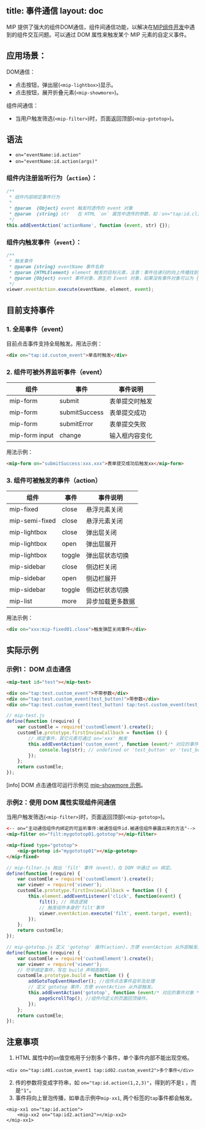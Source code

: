 title: 事件通信
layout: doc
---

MIP 提供了强大的组件DOM通信，组件间通信功能，以解决在[MIP组件开发](/doc/2-tech/4-mip-widget.html)中遇到的组件交互问题。可以通过 DOM 属性来触发某个 MIP 元素的自定义事件。

## 应用场景：

DOM通信：
- 点击按钮，弹出层(`<mip-lightbox>`)显示。
- 点击按钮，展开折叠元素(`<mip-showmore>`)。

组件间通信：
- 当用户触发筛选(`<mip-filter>`)时，页面返回顶部(`<mip-gototop>`)。

## 语法

- `on="eventName:id.action"`
- `on="eventName:id.action(args)"`

### 组件内注册监听行为（`action`）：
```js
/**
 * 组件内部绑定事件行为
 *
 * @param  {Object} event 触发时透传的 event 对象
 * @param  {string} str   在 HTML `on` 属性中透传的参数，如：on="tap:id.click(test)"
 */
this.addEventAction('actionName', function (event, str) {});
```

### 组件内触发事件（`event`）：
```js
/**
 * 触发事件
 * @param {string} eventName 事件名称
 * @param {HTMLElement} element 触发的目标元素，注意：事件往递归的向上传播找到匹配 `on="eventName:xxx.xx` 并执行
 * @param {Object} event 事件对象，原生的 Event 对象，如果没有事件对象可以为 {} ，支持透传自定义参数，如：{userinfo: {}}
 */
viewer.eventAction.execute(eventName, element, event);
```

## 目前支持事件

### 1. 全局事件（event）
目前点击事件支持全局触发。用法示例：

```html
<div on="tap:id.custom_event">单击时触发</div>
```

### 2. 组件可被外界监听事件（event）

组件 | 事件 | 事件说明
---- | ---- | ----
mip-form | submit | 表单提交时触发
mip-form | submitSuccess | 表单提交成功
mip-form | submitError | 表单提交失败
mip-form input | change | 输入框内容变化

用法示例：

```html
<mip-form on="submitSuccess:xxx.xxx">表单提交成功后触发xx</mip-form>
```

### 3. 组件可被触发的事件（action）

组件 | 事件 | 事件说明
---- | ---- | ----
mip-fixed | close | 悬浮元素关闭
mip-semi-fixed | close | 悬浮元素关闭
mip-lightbox | close | 弹出层关闭
mip-lightbox | open | 弹出层展开
mip-lightbox | toggle | 弹出层状态切换
mip-sidebar | close | 侧边栏关闭
mip-sidebar | open | 侧边栏展开
mip-sidebar | toggle | 侧边栏状态切换
mip-list | more | 异步加载更多数据

用法示例：

```html
<div on="xxx:mip-fixed01.close">触发弹层关闭事件</div>
```

## 实际示例
### 示例1： DOM 点击通信
```html
<mip-test id="test"></mip-test>

<div on="tap:test.custom_event">不带参数</div>
<div on="tap:test.custom_event(test_button)">带参数</div>
<div on="tap:test.custom_event(test_button) tap:test.custom_event(test_button1)">多个事件</div>
```

```javascript
// mip-test.js
define(function (require) {
    var customEle = require('customElement').create();
    customEle.prototype.firstInviewCallback = function () {
        // 绑定事件，其它元素可通过 on='xxx' 触发
        this.addEventAction('custom_event', function (event/* 对应的事件对象 */, str /* 事件参数 */) {
            console.log(str); // undefined or 'test_button' or 'test_button1'
        });
    };
    return customEle;
});
```
[info] DOM 点击通信可运行示例见 [mip-showmore 示例](/examples/mip-extensions/mip-showmore.html)。

### 示例2：使用 DOM 属性实现组件间通信

当用户触发筛选(`<mip-filter>`)时，页面返回顶部(`<mip-gototop>`)。

```html
<-- on="主动通信组件内绑定的可监听事件:被通信组件id.被通信组件暴露出来的方法"-->
<mip-filter on="filt:mygototop01.gototop"></mip-filter>

<mip-fixed type="gototop">
    <mip-gototop id="mygototop01"></mip-gototop>
</mip-fixed>
```

```js
// mip-filter.js 抛出 'filt' 事件（event），在 DOM 中通过 on 绑定。
define(function (require) {
    var customEle = require('customElement').create();
    var viewer = require('viewer');
    customEle.prototype.firstInviewCallback = function () {
    	this.element.addEventListener('click', function(event) {
    		filt(); // 筛选逻辑
    		// 触发组件本身的'filt'事件
			viewer.eventAction.execute('filt', event.target, event);
    	});
    };
    return customEle;
});

// mip-gototop.js 定义 'gototop' 操作(action)，方便 eventAction 从外部触发。
define(function (require) {
    var customEle = require('customElement').create();
    var viewer = require('viewer');
    // 尽早绑定事件，写在 build 声明周期中。
    customEle.prototype.build = function () {
    	addGotoTopEventHandler(); //组件点击事件监听及处理
    	// 定义 gototop 事件，方便 eventAction 从外部触发。
    	this.addEventAction('gototop', function (event/* 对应的事件对象 */, str /* 事件参数 */) {
            pageScrollTop(); //组件内定义的页面回顶操作。
        });
    };
    return customEle;
});
```

## 注意事项
1. HTML 属性中的`on`值空格用于分割多个事件，单个事件内部不能出现空格。
```
<div on="tap:id01.custom_event1 tap:id02.custom_event2">多个事件</div>
```
2. 传的参数将变成字符串，如 `on="tap:id.action(1,2,3)"`，得到的不是`1` ，而是`"1"`。
3. 事件将向上冒泡传播，如单击示例中`mip-xx1`, 两个标签的`tap`事件都会触发。
```
<mip-xx1 on="tap:id.action">
    <mip-xx2 on="tap:id2.action2"></mip-xx2>
</mip-xx1>
```

